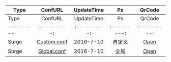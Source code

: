 Type|ConfURL|UpdateTime|Ps|QrCode
---------|:---------:|:---------:|:---------:|:---------:
Type|ConfURL|UpdateTime|Ps|QrCode
---------|:---------:|:---------:|:---------:|:---------:
Surge|[Custom.conf](https://raw.githubusercontent.com/Brywmzl/Conf/master/ConfFile/Custom.conf) |2016-7-10|自定义|[Open](http://qr.liantu.com/api.php?&w=500&text=https://raw.githubusercontent.com/Brywmzl/Conf/master/ConfFile/Custom.conf)
Surge|[Global.conf](https://raw.githubusercontent.com/Brywmzl/Conf/master/ConfFile/Global.conf) |2016-7-10|全局|[Open](http://qr.liantu.com/api.php?&w=500&text=https://raw.githubusercontent.com/Brywmzl/Conf/master/ConfFile/Global.conf)
